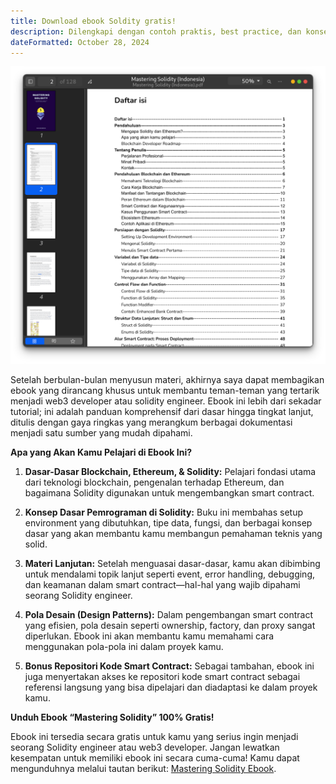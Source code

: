 ```yaml
---
title: Download ebook Soldity gratis!
description: Dilengkapi dengan contoh praktis, best practice, dan konsep yang lebih advanced.
dateFormatted: October 28, 2024
---
```


![Daftar isi](/assets/images/posts/ebook.png)

Setelah berbulan-bulan menyusun materi, akhirnya saya dapat membagikan ebook yang dirancang khusus untuk membantu teman-teman yang tertarik menjadi web3 developer atau solidity engineer. Ebook ini lebih dari sekadar tutorial; ini adalah panduan komprehensif dari dasar hingga tingkat lanjut, ditulis dengan gaya ringkas yang merangkum berbagai dokumentasi menjadi satu sumber yang mudah dipahami.

**Apa yang Akan Kamu Pelajari di Ebook Ini?**

1. **Dasar-Dasar Blockchain, Ethereum, & Solidity:**
   Pelajari fondasi utama dari teknologi blockchain, pengenalan terhadap Ethereum, dan bagaimana Solidity digunakan untuk mengembangkan smart contract.

2. **Konsep Dasar Pemrograman di Solidity:**
   Buku ini membahas setup environment yang dibutuhkan, tipe data, fungsi, dan berbagai konsep dasar yang akan membantu kamu membangun pemahaman teknis yang solid.

3. **Materi Lanjutan:**
   Setelah menguasai dasar-dasar, kamu akan dibimbing untuk mendalami topik lanjut seperti event, error handling, debugging, dan keamanan dalam smart contract—hal-hal yang wajib dipahami seorang Solidity engineer.

4. **Pola Desain (Design Patterns):**
   Dalam pengembangan smart contract yang efisien, pola desain seperti ownership, factory, dan proxy sangat diperlukan. Ebook ini akan membantu kamu memahami cara menggunakan pola-pola ini dalam proyek kamu.

5. **Bonus Repositori Kode Smart Contract:**
   Sebagai tambahan, ebook ini juga menyertakan akses ke repositori kode smart contract sebagai referensi langsung yang bisa dipelajari dan diadaptasi ke dalam proyek kamu.

**Unduh Ebook “Mastering Solidity” 100% Gratis!**

Ebook ini tersedia secara gratis untuk kamu yang serius ingin menjadi seorang Solidity engineer atau web3 developer. Jangan lewatkan kesempatan untuk memiliki ebook ini secara cuma-cuma! Kamu dapat mengunduhnya melalui tautan berikut: [Mastering Solidity Ebook](https://skydope.gumroad.com/l/mastering-solidity-ebook-ID).
